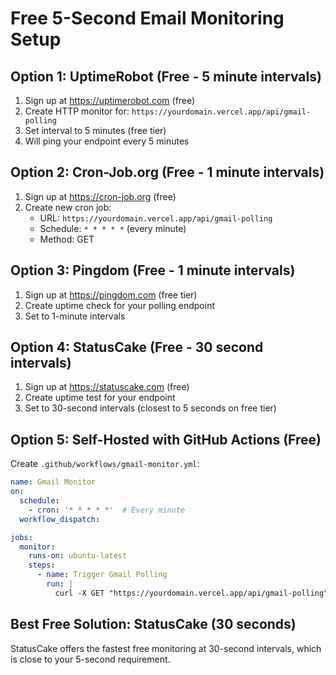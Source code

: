 # Free 5-Second Email Monitoring Setup

## Option 1: UptimeRobot (Free - 5 minute intervals)
1. Sign up at https://uptimerobot.com (free)
2. Create HTTP monitor for: `https://yourdomain.vercel.app/api/gmail-polling`
3. Set interval to 5 minutes (free tier)
4. Will ping your endpoint every 5 minutes

## Option 2: Cron-Job.org (Free - 1 minute intervals)
1. Sign up at https://cron-job.org (free)
2. Create new cron job:
   - URL: `https://yourdomain.vercel.app/api/gmail-polling`
   - Schedule: `* * * * *` (every minute)
   - Method: GET

## Option 3: Pingdom (Free - 1 minute intervals)
1. Sign up at https://pingdom.com (free tier)
2. Create uptime check for your polling endpoint
3. Set to 1-minute intervals

## Option 4: StatusCake (Free - 30 second intervals)
1. Sign up at https://statuscake.com (free)
2. Create uptime test for your endpoint
3. Set to 30-second intervals (closest to 5 seconds on free tier)

## Option 5: Self-Hosted with GitHub Actions (Free)
Create `.github/workflows/gmail-monitor.yml`:

```yaml
name: Gmail Monitor
on:
  schedule:
    - cron: '* * * * *'  # Every minute
  workflow_dispatch:

jobs:
  monitor:
    runs-on: ubuntu-latest
    steps:
      - name: Trigger Gmail Polling
        run: |
          curl -X GET "https://yourdomain.vercel.app/api/gmail-polling"
```

## Best Free Solution: StatusCake (30 seconds)
StatusCake offers the fastest free monitoring at 30-second intervals, which is close to your 5-second requirement.